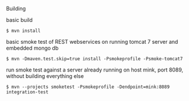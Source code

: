 
Building

basic build

```
$ mvn install
```

basic smoke test of REST webservices on running tomcat 7 server and embedded mongo db

```
$ mvn -Dmaven.test.skip=true install -Psmokeprofile -Psmoke-tomcat7
```

run smoke test against a server already running on host mink, port 8089, without building everything else

```
$ mvn --projects smoketest -Psmokeprofile -Dendpoint=mink:8089 integration-test
```